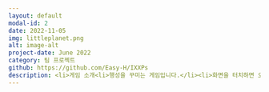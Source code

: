 ```yaml
---
layout: default
modal-id: 2
date: 2022-11-05
img: littleplanet.png
alt: image-alt
project-date: June 2022
category: 팀 프로젝트
github: https://github.com/Easy-H/IXXPs
description: <li>게임 소개<li>행성을 꾸미는 게임입니다.</li><li>화면을 터치하면 오브젝트에서 생산되는 재화를 획득할 수 있으며, 획득한 재화로 오브젝트를 구매하여 다시 재화를 생산하거나 행성을 꾸밉니다.</li><li>툰 쉐이더와 로우 폴리 모델을 사용하여 아기자기한 느끔을 주어 힐링을 줄 수 있는 게임으로 제작하였습니다.</li><li>2022년 게임인 해커톤에서 제작하여 5등을 수상하였습니다.</li></li><li>역할<li>게임 기획</li> <li>프로그래밍</li></li>
---
```

